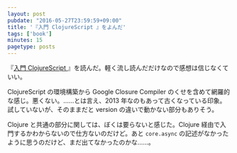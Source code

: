 ```yaml
---
layout: post
pubdate: "2016-05-27T23:59:59+09:00"
title: '『入門 ClojureScript 』をよんだ'
tags: ['book']
minutes: 15
pagetype: posts
---
```

『[入門 ClojureScript ](https://www.oreilly.co.jp/books/9784873116129/)』を読んだ。軽く流し読んだだけなので感想は信じなくていい。

ClojureScript の環境構築から Google Closure Compiler のくせを含めて網羅的な感じ。悪くない。……とは言え、2013 年なのもあって古くなっている印象。試していないが、そのままだと version の違いで動かない部分もありそう。

Clojure と共通の部分に関しては、ぼくは要らないと感じた。Clojure 経由で入門するかわからないので仕方ないのだけど。あと `core.async` の記述がなかったように思うのだけど、まだ出てなかったのかな……。
